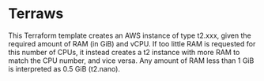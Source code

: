# Terraws

This Terraform template creates an AWS instance of type t2.xxx, given the required amount of RAM (in GiB) and vCPU. If too little RAM is requested for this number of CPUs, it instead creates a t2 instance with more RAM to match the CPU number, and vice versa. Any amount of RAM less than 1 GiB is interpreted as 0.5 GiB (t2.nano).